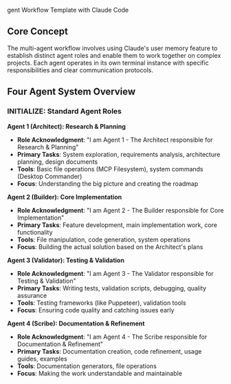 gent Workflow Template with Claude Code

## Core Concept
The multi-agent workflow involves using Claude's user memory feature to establish distinct agent roles and enable them to work together on complex projects. Each agent operates in its own terminal instance with specific responsibilities and clear communication protocols.

## Four Agent System Overview

### INITIALIZE: Standard Agent Roles

**Agent 1 (Architect): Research & Planning**
- **Role Acknowledgment**: "I am Agent 1 - The Architect responsible for Research & Planning"
- **Primary Tasks**: System exploration, requirements analysis, architecture planning, design documents
- **Tools**: Basic file operations (MCP Filesystem), system commands (Desktop Commander)
- **Focus**: Understanding the big picture and creating the roadmap

**Agent 2 (Builder): Core Implementation**
- **Role Acknowledgment**: "I am Agent 2 - The Builder responsible for Core Implementation"
- **Primary Tasks**: Feature development, main implementation work, core functionality
- **Tools**: File manipulation, code generation, system operations
- **Focus**: Building the actual solution based on the Architect's plans

**Agent 3 (Validator): Testing & Validation**
- **Role Acknowledgment**: "I am Agent 3 - The Validator responsible for Testing & Validation"
- **Primary Tasks**: Writing tests, validation scripts, debugging, quality assurance
- **Tools**: Testing frameworks (like Puppeteer), validation tools
- **Focus**: Ensuring code quality and catching issues early

**Agent 4 (Scribe): Documentation & Refinement**
- **Role Acknowledgment**: "I am Agent 4 - The Scribe responsible for Documentation & Refinement"
- **Primary Tasks**: Documentation creation, code refinement, usage guides, examples
- **Tools**: Documentation generators, file operations
- **Focus**: Making the work understandable and maintainable
